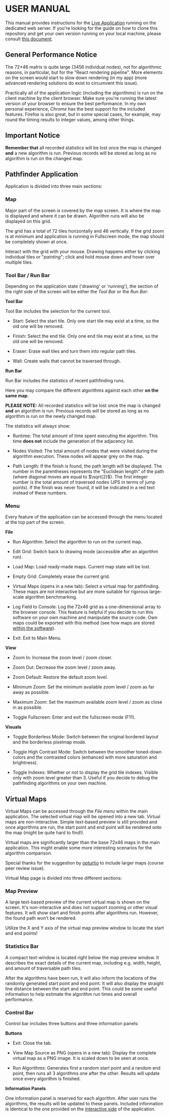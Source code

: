 # USER MANUAL

This manual provides instructions for the [Live Application](https://visualpathfinder.vercel.app/ "Visual Pathfinder Web Application") running on the dedicated web server. If you're looking for the guide on how to clone this repository and get your own version running on your local machine, please consult [this document](https://github.com/joonarafael/visualpathfinder/tree/main/documentation/installation_manual.md "Installation Manual").

## General Performance Notice

The 72\*46 matrix is quite large (3456 individual nodes), not for algorithmic reasons, in particular, but for the "React rendering pipeline". More elements on the screen would start to slow down rendering (in my app) (more advanced rendering solutions do exist to circumvent this issue).

Practically all of the application logic (including the algorithms) is run on the client machine by the client browser. Make sure you're running the latest version of your browser to ensure the best performance. In my own personal experience, _Chrome_ has the best support for the included features. Firefox is also great, but in some special cases, for example, may round the timing results to integer values, among other things.

## Important Notice

**Remember that** all recorded statistics will be lost once the map is changed **and** a new algorithm is run. Previous records will be stored as long as no algorithm is run on the changed map.

## Pathfinder Application

Application is divided into three main sections:

### Map

Major part of the screen is covered by the map screen. It is where the map is displayed and where it can be drawn. Algorithm runs will also be displayed on this grid.

The grid has a total of 72 tiles horizontally and 46 vertically. If the grid zoom is at minimum and application is running in Fullscreen mode, the map should be completely shown at once.

Interact with the grid with your mouse. Drawing happens either by clicking individual tiles or "_painting_"; click and hold mouse down and hover over multiple tiles.

### Tool Bar / Run Bar

Depending on the application state ('drawing' or 'running'), the section of the right side of the screen will be either the _Tool Bar_ or the _Run Bar_:

**Tool Bar**

Tool Bar includes the selection for the current tool.

- Start: Select the start tile. Only one start tile may exist at a time, so the old one will be removed.

- Finish: Select the end tile. Only one end tile may exist at a time, so the old one will be removed.

- Eraser: Erase wall tiles and turn them into regular path tiles.

- Wall: Create walls that cannot be traversed through.

**Run Bar**

Run Bar includes the statistics of recent pathfinding runs.

Here you may compare the different algorithms against each other **on the same map**.

**PLEASE NOTE:** All recorded statistics will be lost once the map is changed **and** an algorithm is run. Previous records will be stored as long as no algorithm is run on the newly changed map.

The statistics will always show:

- Runtime: The total amount of time spent executing the algorithm. This time **does not** include the generation of the adjacency list.

- Nodes Visited: The total amount of nodes that were visited during the algorithm execution. These nodes will appear grey on the map.

- Path Length: If the finish is found, the path length will be displayed. The number in the parentheses represents the "Euclidean length" of the path (where diagonal moves are equal to $\sqrt{2}$). The first integer number is the total amount of traversed nodes (JPS in terms of jump points). If the finish was never found, it will be indicated in a red text instead of these numbers.

### Menu

Every feature of the application can be accessed through the menu located at the top part of the screen.

**File**

- Run Algorithm: Select the algorithm to run on the current map.

- Edit Grid: Switch back to drawing mode (accessible after an algorithm run).

- Load Map: Load ready-made maps. Current map state will be lost.

- Empty Grid: Completely erase the current grid.

- Virtual Maps (opens in a new tab): Select a virtual map for pathfinding. These maps are not interactive but are more suitable for rigorous large-scale algorithm benchmarking.

- Log Field to Console: Log the 72x46 grid as a one-dimensional array to the browser console. This feature is helpful if you decide to run this software on your own machine and manipulate the source code. Own maps could be exported with this method (see how maps are stored [within the software](https://github.com/joonarafael/visualpathfinder/tree/main/app/maps "Maps Folder")).

- Exit: Exit to Main Menu.

**View**

- Zoom In: Increase the zoom level / zoom closer.

- Zoom Out: Decrease the zoom level / zoom away.

- Zoom Default: Restore the default zoom level.

- Minimum Zoom: Set the minimum available zoom level / zoom as far away as possible.

- Maximum Zoom: Set the maximum available zoom level / zoom as close in as possible.

- Toggle Fullscreen: Enter and exit the fullscreen mode (F11).

**Visuals**

- Toggle Borderless Mode: Switch between the original bordered layout and the borderless pixelmap mode.

- Toggle High Contrast Mode: Switch between the smoother toned-down colors and the contrasted colors (enhanced with more saturation and brightness).

- Toggle Indexes: Whether or not to display the grid tile indexes. Visible only with zoom level greater than 3. Useful if you decide to debug the pathfinding algorithms on your own machine.

## Virtual Maps

Virtual Maps can be accessed through the _File menu_ within the main application. The selected virtual map will be opened into a new tab. Virtual maps are non-interactive. Simple text-based preview is still provided and once algorithms are run, the start point and end point will be rendered onto the map (might be quite hard to find!).

Virtual maps are significantly larger than the base 72x46 maps in the main application. This might enable some more interesting scenarios for the algorithm comparison.

Special thanks for the suggestion by [opturtio](https://github.com/opturtio "opturtio on GitHub") to include larger maps (course peer review issue).

Virtual Map page is divided into three different sections:

### Map Preview

A large text-based preview of the current virtual map is shown on the screen. It's non-interactive and does not support zooming or other visual features. It will show start and finish points after algorithms run. However, the found path won't be rendered.

Utilize the X and Y axis of the virtual map preview window to locate the start and end points!

### Statistics Bar

A compact text-window is located right below the map preview window. It describes the exact details of the current map, including e.g. width, height, and amount of traversable path tiles.

After the algorithms have been run, it will also inform the locations of the randomly generated start point and end point. It will also display the straight line distance between the start and end point. This could be some useful information to help estimate the algorithm run times and overall performance.

### Control Bar

Control bar includes three buttons and three information panels:

**Buttons**

- Exit: Close the tab.

- View Map Source as PNG (opens in a new tab): Display the complete virtual map as a PNG image. It is scaled down to be seen at once.

- Run Algorithms: Generates first a random start point and a random end point, then runs all 3 algorithms one after the other. Results will update once every algorithm is finished.

**Information Panels**

One information panel is reserved for each algorithm. After user runs the algorithms, the results will be updated to these panels. Included information is identical to the one provided on the [interactive side](https://github.com/joonarafael/visualpathfinder/blob/main/documentation/user_manual.md#tool-bar--run-bar "Tool Bar / Run Bar") of the application.

